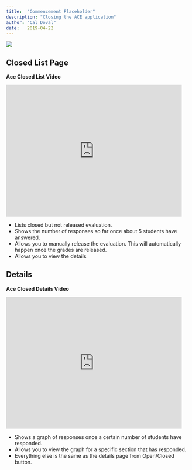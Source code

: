 ```yaml
---
title:  "Commencement Placeholder"
description: "Closing the ACE application"
author: "Cal Doval"
date:   2019-04-22
---
```


![](https://i.embed.ly/1/image?url=http%3A%2F%2Fucdavis.github.io%2FACE%2Fimages%2Ffaq%2FAceClosedButton.png&key=afea23f29e5a4f63bd166897e3dc72df)

## Closed List Page

**Ace Closed List Video**

<iframe width="480" height="360" src="https://www.youtube.com/embed/31LtmRI5kJs" frameborder="0"> </iframe>

- Lists closed but not released evaluation.
- Shows the number of responses so far once about 5 students have answered.
- Allows you to manually release the evaluation. This will automatically happen once the grades are released.
- Allows you to view the details

## Details

**Ace Closed Details Video**

<iframe width="480" height="360" src="https://www.youtube.com/embed/IoJyN96pUUQ" frameborder="0"> </iframe>

- Shows a graph of responses once a certain number of students have responded.
- Allows you to view the graph for a specific section that has responded.
- Everything else is the same as the details page from Open/Closed button.
